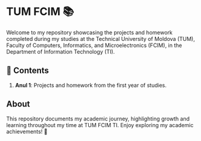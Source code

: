 # TUM FCIM 📚

Welcome to my repository showcasing the projects and homework completed during my studies at the Technical University of Moldova (TUM), Faculty of Computers, Informatics, and Microelectronics (FCIM), in the Department of Information Technology (TI).

## 📂 Contents

1. **Anul 1**: Projects and homework from the first year of studies.

## About

This repository documents my academic journey, highlighting growth and learning throughout my time at TUM FCIM TI. Enjoy exploring my academic achievements! 🚀
